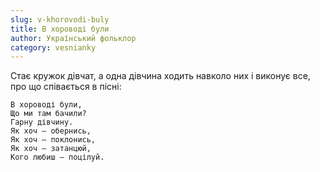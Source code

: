 ```yaml
---
slug: v-khorovodi-buly
title: В хороводі були
author: Український фольклор
category: vesnianky
---
```

Стає кружок дівчат, а одна дівчина ходить навколо них і виконує все, про що співається в пісні:

```
В хороводі були,
Що ми там бачили?
Гарну дівчину.
Як хоч — обернись,
Як хоч — поклонись,
Як хоч — затанцюй,
Кого любиш — поцілуй.
```
